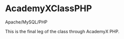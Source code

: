 AcademyXClassPHP
================

Apache/MySQL/PHP

This is the final leg of the class through AcademyX PHP.
